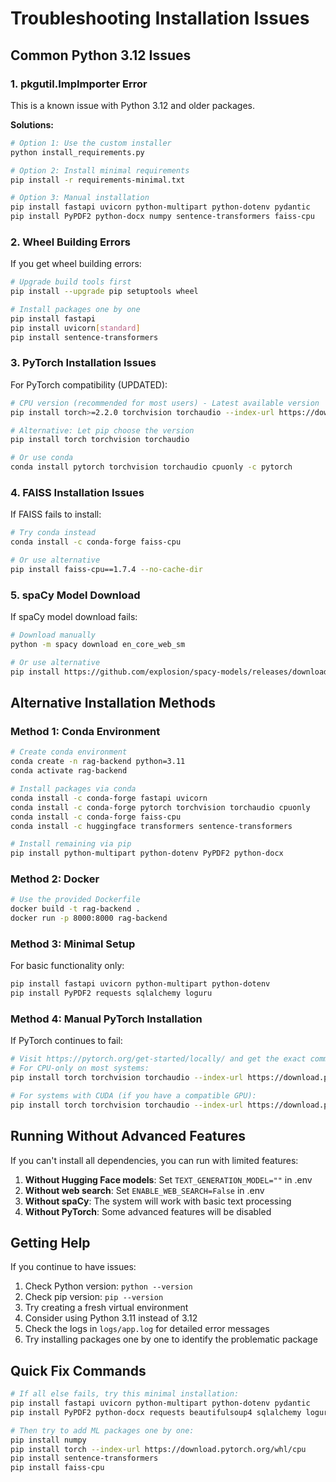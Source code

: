 # Troubleshooting Installation Issues

## Common Python 3.12 Issues

### 1. pkgutil.ImpImporter Error
This is a known issue with Python 3.12 and older packages.

**Solutions:**
```bash
# Option 1: Use the custom installer
python install_requirements.py

# Option 2: Install minimal requirements
pip install -r requirements-minimal.txt

# Option 3: Manual installation
pip install fastapi uvicorn python-multipart python-dotenv pydantic
pip install PyPDF2 python-docx numpy sentence-transformers faiss-cpu
```

### 2. Wheel Building Errors
If you get wheel building errors:

```bash
# Upgrade build tools first
pip install --upgrade pip setuptools wheel

# Install packages one by one
pip install fastapi
pip install uvicorn[standard]
pip install sentence-transformers
```

### 3. PyTorch Installation Issues
For PyTorch compatibility (UPDATED):

```bash
# CPU version (recommended for most users) - Latest available version
pip install torch>=2.2.0 torchvision torchaudio --index-url https://download.pytorch.org/whl/cpu

# Alternative: Let pip choose the version
pip install torch torchvision torchaudio

# Or use conda
conda install pytorch torchvision torchaudio cpuonly -c pytorch
```

### 4. FAISS Installation Issues
If FAISS fails to install:

```bash
# Try conda instead
conda install -c conda-forge faiss-cpu

# Or use alternative
pip install faiss-cpu==1.7.4 --no-cache-dir
```

### 5. spaCy Model Download
If spaCy model download fails:

```bash
# Download manually
python -m spacy download en_core_web_sm

# Or use alternative
pip install https://github.com/explosion/spacy-models/releases/download/en_core_web_sm-3.7.1/en_core_web_sm-3.7.1-py3-none-any.whl
```

## Alternative Installation Methods

### Method 1: Conda Environment
```bash
# Create conda environment
conda create -n rag-backend python=3.11
conda activate rag-backend

# Install packages via conda
conda install -c conda-forge fastapi uvicorn
conda install -c conda-forge pytorch torchvision torchaudio cpuonly
conda install -c conda-forge faiss-cpu
conda install -c huggingface transformers sentence-transformers

# Install remaining via pip
pip install python-multipart python-dotenv PyPDF2 python-docx
```

### Method 2: Docker
```bash
# Use the provided Dockerfile
docker build -t rag-backend .
docker run -p 8000:8000 rag-backend
```

### Method 3: Minimal Setup
For basic functionality only:

```bash
pip install fastapi uvicorn python-multipart python-dotenv
pip install PyPDF2 requests sqlalchemy loguru
```

### Method 4: Manual PyTorch Installation
If PyTorch continues to fail:

```bash
# Visit https://pytorch.org/get-started/locally/ and get the exact command for your system
# For CPU-only on most systems:
pip install torch torchvision torchaudio --index-url https://download.pytorch.org/whl/cpu

# For systems with CUDA (if you have a compatible GPU):
pip install torch torchvision torchaudio --index-url https://download.pytorch.org/whl/cu118
```

## Running Without Advanced Features

If you can't install all dependencies, you can run with limited features:

1. **Without Hugging Face models**: Set `TEXT_GENERATION_MODEL=""` in .env
2. **Without web search**: Set `ENABLE_WEB_SEARCH=False` in .env
3. **Without spaCy**: The system will work with basic text processing
4. **Without PyTorch**: Some advanced features will be disabled

## Getting Help

If you continue to have issues:

1. Check Python version: `python --version`
2. Check pip version: `pip --version`
3. Try creating a fresh virtual environment
4. Consider using Python 3.11 instead of 3.12
5. Check the logs in `logs/app.log` for detailed error messages
6. Try installing packages one by one to identify the problematic package

## Quick Fix Commands

```bash
# If all else fails, try this minimal installation:
pip install fastapi uvicorn python-multipart python-dotenv pydantic
pip install PyPDF2 python-docx requests beautifulsoup4 sqlalchemy loguru aiofiles

# Then try to add ML packages one by one:
pip install numpy
pip install torch --index-url https://download.pytorch.org/whl/cpu
pip install sentence-transformers
pip install faiss-cpu
```